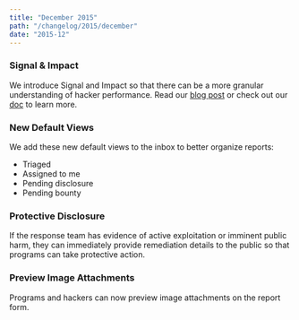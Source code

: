 ```yaml
---
title: "December 2015"
path: "/changelog/2015/december"
date: "2015-12"
---
```


### Signal & Impact
We introduce Signal and Impact so that there can be a more granular understanding of hacker performance. Read our [blog post](https://hackerone.com/blog/introducing-signal-and-impact) or check out our [doc](https://docs.hackerone.com/hackers/signal-and-impact.html) to learn more.

### New Default Views
We add these new default views to the inbox to better organize reports:
* Triaged
* Assigned to me
* Pending disclosure
* Pending bounty

### Protective Disclosure
If the response team has evidence of active exploitation or imminent public harm, they can immediately provide remediation details to the public so that programs can take protective action.

### Preview Image Attachments
Programs and hackers can now preview image attachments on the report form.
